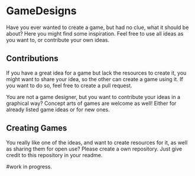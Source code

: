 # GameDesigns

Have you ever wanted to create a game, but had no clue, what it should be about? Here you might find some inspiration. Feel free to use all ideas as you want to, or contribute your own ideas.

## Contributions
If you have a great idea for a game but lack the resources to create it, you might want to share your idea, so the other can create a game using it. If you want to do so, feel free to create a pull request.

You are not a game designer, but you want to contribute your ideas in a graphical way? Concept arts of games are welcome as well! Either for already listed game ideas or for new ones.

## Creating Games
You really like one of the ideas, and want to create resources for it, as well as sharing them for open use? Please create a own repository. Just give credit to this repository in your readme.

#work in progress.
